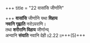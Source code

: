 +++
title = "22 वासांसि जीर्णानि"

+++
**वासांसि** जीर्णानि यथा **विहाय**  
**नवानि गृह्णाति** नरोऽपराणि।  
तथा **शरीराणि विहाय** जीर्णान्य्  
अन्यानि **संयाति** नवानि देही॥2.22॥+++(5)+++